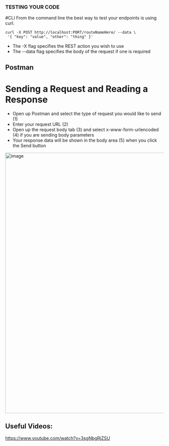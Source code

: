### TESTING YOUR CODE

#CLI
From the command line the best way to test your endpoints is using curl.
```
curl -X POST http://localhost:PORT/routeNameHere/ --data \
 '{ "key": "value", "other": "thing" }'
```
- The -X flag specifies the REST action you wish to use
- The --data flag specifies the body of the request if one is required


## Postman
# Sending a Request and Reading a Response
 - Open up Postman and select the type of request you would like to send (1)
 -  Enter your request URL (2)
 -  Open up the request body tab (3) and select x-www-form-urlencoded (4) if you are 
sending body parameters
 - Your response data will be shown in the body area (5) when you click the Send button

<img width="830" alt="image" src="https://github.com/user-attachments/assets/b97279db-1f56-4c79-9209-cd0127e4242f">

## Useful Videos:
https://www.youtube.com/watch?v=3sgNbgRjZSU
